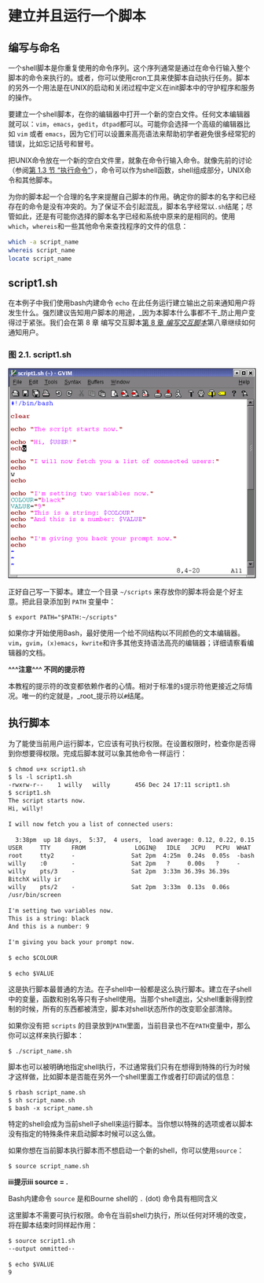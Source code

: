 # 建立并且运行一个脚本

## 编写与命名

一个shell脚本是你重复使用的命令序列。这个序列通常是通过在命令行输入整个脚本的命令来执行的。或者，你可以使用cron工具来使脚本自动执行任务。脚本的另外一个用法是在UNIX的启动和关闭过程中定义在init脚本中的守护程序和服务的操作。

要建立一个shell脚本，在你的编辑器中打开一个新的空白文件。任何文本编辑器就可以：`vim`，`emacs`，`gedit`，`dtpad`都可以。可能你会选择一个高级的编辑器比如 `vim` 或者 `emacs`，因为它们可以设置来高亮语法来帮助初学者避免很多经常犯的错误，比如忘记括号和冒号。

把UNIX命令放在一个新的空白文件里，就象在命令行输入命令。就像先前的讨论（参阅[第 1.3 节 “执行命令”](../Bash-And-Bash-Script/Executing-Commands.md)），命令可以作为shell函数，shell组成部分，UNIX命令和其他脚本。

为你的脚本起一个合理的名字来提醒自己脚本的作用。确定你的脚本的名字和已经存在的命令是没有冲突的。为了保证不会引起混乱，脚本名字经常以`.sh`结尾；尽管如此，还是有可能你选择的脚本名字已经和系统中原来的是相同的。使用`which`，`whereis`和一些其他命令来查找程序的文件的信息：

```bash
which -a script_name
whereis script_name
locate script_name
```

## script1.sh

在本例子中我们使用bash内建命令 `echo` 在此任务运行建立输出之前来通知用户将发生什么。强烈建议告知用户脚本的用途，_因为本脚本什么事都不干_防止用户变得过于紧张。我们会在第 8 章 编写交互脚本[第 8 章 _编写交互脚本_](../Writing-Interactive-Script/README.md)第八章继续如何通知用户。 

### 图 2.1. script1.sh

![Example script using statements like "echo hello", "echo hello $USER" and "VARIABLE=value".](../Image/GVim-Editing-Script1.png)

正好自己写一下脚本。建立一个目录 `~/scripts` 来存放你的脚本将会是个好主意。把此目录添加到 `PATH` 变量中： 

```console
$ export PATH="$PATH:~/scripts"
```

如果你才开始使用Bash，最好使用一个给不同结构以不同颜色的文本编辑器。`vim`，`gvim`，`(x)emacs`，`kwrite`和许多其他支持语法高亮的编辑器；详细请察看编辑器的文档。 

**^^^注意^^^ 不同的提示符**

本教程的提示符的改变都依赖作者的心情。相对于标准的`$`提示符他更接近之际情况。唯一的约定就是，_root_提示符以`#`结尾。 

## 执行脚本

为了能使当前用户运行脚本，它应该有可执行权限。在设置权限时，检查你是否得到你想要得权限。完成后脚本就可以象其他命令一样运行： 

```console
$ chmod u+x script1.sh
$ ls -l script1.sh
-rwxrw-r--    1 willy	willy		456 Dec 24 17:11 script1.sh
$ script1.sh
The script starts now.
Hi, willy!

I will now fetch you a list of connected users:

  3:38pm  up 18 days,  5:37,  4 users,  load average: 0.12, 0.22, 0.15
USER     TTY      FROM              LOGIN@   IDLE   JCPU   PCPU  WHAT
root     tty2     -                Sat 2pm  4:25m  0.24s  0.05s  -bash
willy	 :0       -                Sat 2pm   ?     0.00s   ?     -
willy    pts/3    -                Sat 2pm  3:33m 36.39s 36.39s  BitchX willy ir
willy    pts/2    -                Sat 2pm  3:33m  0.13s  0.06s  /usr/bin/screen

I'm setting two variables now.
This is a string: black
And this is a number: 9

I'm giving you back your prompt now.

$ echo $COLOUR

$ echo $VALUE
```

这是执行脚本最普通的方法。在子shell中一般都是这么执行脚本。建立在子shell中的变量，函数和别名等只有子shell使用。当那个shell退出，父shell重新得到控制的时候，所有的东西都被清空，脚本对shell状态所作的改变耶全部清除。

如果你没有把 `scripts` 的目录放到`PATH`里面，当前目录也不在`PATH`变量中，那么你可以这样来执行脚本： 

```console
$ ./script_name.sh
```

脚本也可以被明确地指定shell执行，不过通常我们只有在想得到特殊的行为时候才这样做，比如脚本是否能在另外一个shell里面工作或者打印调试的信息：

```console
$ rbash script_name.sh
$ sh script_name.sh
$ bash -x script_name.sh
```

特定的shell会成为当前shell子shell来运行脚本。当你想以特殊的选项或者以脚本没有指定的特殊条件来启动脚本时候可以这么做。

如果你想在当前脚本执行脚本而不想启动一个新的shell，你可以使用`source`：

```console
$ source script_name.sh
```

**iii提示iii source = .**

Bash内建命令 `source` 是和Bourne shell的 `.` (dot) 命令具有相同含义 

这里脚本不需要可执行权限。命令在当前shell力执行，所以任何对环境的改变，将在脚本结束时同样起作用：

```console
$ source script1.sh
--output ommitted--

$ echo $VALUE
9
```
